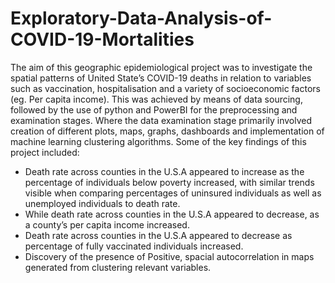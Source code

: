 # Exploratory-Data-Analysis-of-COVID-19-Mortalities


The aim of this geographic epidemiological project was to investigate the spatial patterns of United State’s COVID-19 deaths in relation to variables such as vaccination, hospitalisation and a variety of socioeconomic factors (eg. Per capita income). This was achieved by means of data sourcing, followed by the use of python and PowerBI for the preprocessing and examination stages. Where the data examination stage primarily involved creation of different plots, maps, graphs, dashboards and implementation of machine learning clustering algorithms. Some of the key findings of this project included:
* Death rate across counties in the U.S.A appeared to increase as the percentage of individuals below poverty increased, with similar trends visible when comparing percentages of uninsured individuals as well as unemployed individuals to death rate.
* While death rate across counties in the U.S.A appeared to decrease, as a county’s per capita income increased.
* Death rate across counties in the U.S.A appeared to decrease as percentage of fully vaccinated individuals increased.
* Discovery of the presence of Positive, spacial autocorrelation in maps generated from clustering relevant variables.
